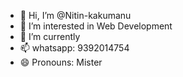 - 👋 Hi, I’m @Nitin-kakumanu
- 👀 I’m interested in Web Development
- 🌱 I’m currently 
- 📫 whatsapp: 9392014754
- 😄 Pronouns: Mister

<!---
Nitin-kakumanu/Nitin-kakumanu is a ✨ special ✨ repository because its `README.md` (this file) appears on your GitHub profile.
You can click the Preview link to take a look at your changes.
--->
